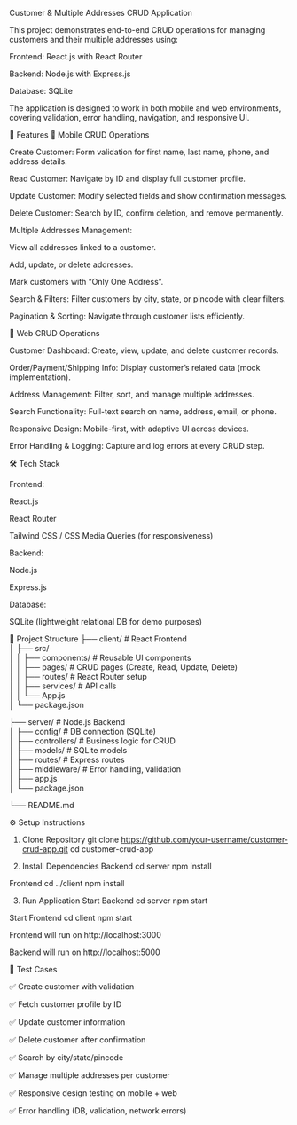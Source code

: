 Customer & Multiple Addresses CRUD Application

This project demonstrates end-to-end CRUD operations for managing customers and their multiple addresses using:

Frontend: React.js with React Router

Backend: Node.js with Express.js

Database: SQLite

The application is designed to work in both mobile and web environments, covering validation, error handling, navigation, and responsive UI.

🚀 Features
🔹 Mobile CRUD Operations

Create Customer: Form validation for first name, last name, phone, and address details.

Read Customer: Navigate by ID and display full customer profile.

Update Customer: Modify selected fields and show confirmation messages.

Delete Customer: Search by ID, confirm deletion, and remove permanently.

Multiple Addresses Management:

View all addresses linked to a customer.

Add, update, or delete addresses.

Mark customers with “Only One Address”.

Search & Filters: Filter customers by city, state, or pincode with clear filters.

Pagination & Sorting: Navigate through customer lists efficiently.

🔹 Web CRUD Operations

Customer Dashboard: Create, view, update, and delete customer records.

Order/Payment/Shipping Info: Display customer’s related data (mock implementation).

Address Management: Filter, sort, and manage multiple addresses.

Search Functionality: Full-text search on name, address, email, or phone.

Responsive Design: Mobile-first, with adaptive UI across devices.

Error Handling & Logging: Capture and log errors at every CRUD step.

🛠 Tech Stack

Frontend:

React.js

React Router

Tailwind CSS / CSS Media Queries (for responsiveness)

Backend:

Node.js

Express.js

Database:

SQLite (lightweight relational DB for demo purposes)

📂 Project Structure
├── client/                  # React Frontend  
│   ├── src/  
│   │   ├── components/      # Reusable UI components  
│   │   ├── pages/           # CRUD pages (Create, Read, Update, Delete)  
│   │   ├── routes/          # React Router setup  
│   │   ├── services/        # API calls  
│   │   └── App.js  
│   └── package.json  

├── server/                  # Node.js Backend  
│   ├── config/              # DB connection (SQLite)  
│   ├── controllers/         # Business logic for CRUD  
│   ├── models/              # SQLite models  
│   ├── routes/              # Express routes  
│   ├── middleware/          # Error handling, validation  
│   ├── app.js  
│   └── package.json  

└── README.md  

⚙️ Setup Instructions
1. Clone Repository
git clone https://github.com/your-username/customer-crud-app.git
cd customer-crud-app

2. Install Dependencies
Backend
cd server
npm install

Frontend
cd ../client
npm install

3. Run Application
Start Backend
cd server
npm start

Start Frontend
cd client
npm start


Frontend will run on http://localhost:3000

Backend will run on http://localhost:5000

🧪 Test Cases

✅ Create customer with validation

✅ Fetch customer profile by ID

✅ Update customer information

✅ Delete customer after confirmation

✅ Search by city/state/pincode

✅ Manage multiple addresses per customer

✅ Responsive design testing on mobile + web

✅ Error handling (DB, validation, network errors)
